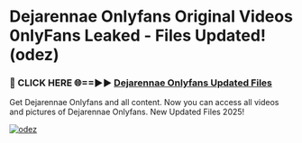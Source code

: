 # Dejarennae Onlyfans Original Videos 0nlyFans Leaked - Files Updated! (odez)

<h3>🔴 CLICK HERE 🌐==►► <a href="https://tinyurl.com/2m67pmp6" rel="nofollow">Dejarennae Onlyfans Updated Files</a></h3>

Get Dejarennae Onlyfans and all content. Now you can access all videos and pictures of Dejarennae Onlyfans. New Updated Files 2025!

[![odez](https://i.imgur.com/H4QAA4z.gif)](https://tinyurl.com/2m67pmp6)